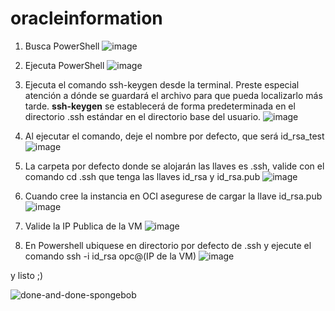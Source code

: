 # oracleinformation

1. Busca PowerShell 
![image](https://user-images.githubusercontent.com/57542602/132620328-365595ec-8fa9-4738-8ac5-7f8b6c5bac11.png)

2. Ejecuta PowerShell
![image](https://user-images.githubusercontent.com/57542602/132620420-9b53c80d-fa88-4f65-b301-7b4fc857b5f3.png)

3. Ejecuta el comando ssh-keygen desde la terminal. Preste especial atención a dónde se guardará el archivo para que pueda localizarlo más tarde. 
**ssh-keygen** se establecerá de forma predeterminada en el directorio .ssh estándar en el directorio base del usuario. 
![image](https://user-images.githubusercontent.com/57542602/132620588-3baea9b6-8358-445b-9439-7d769edea0a4.png)

4. Al ejecutar el comando, deje el nombre por defecto, que será id_rsa_test 
![image](https://user-images.githubusercontent.com/57542602/132620816-7cf98d92-ff79-41d0-97f5-50e8c419db16.png)

5. La carpeta por defecto donde se alojarán las llaves es .ssh, valide con el comando cd .ssh que tenga las llaves id_rsa y id_rsa.pub
 ![image](https://user-images.githubusercontent.com/57542602/132620915-8651907b-729e-4a21-9daf-b7cda4c1ee15.png)
 
6. Cuando cree la instancia en OCI asegurese de cargar la llave id_rsa.pub
![image](https://user-images.githubusercontent.com/57542602/132621200-692b6060-6cd7-45c9-8d36-a9b8684af38a.png)

7. Valide la IP Publica de la VM 
![image](https://user-images.githubusercontent.com/57542602/132621406-74330836-2b6d-44a4-9e18-9da082707161.png)

8. En Powershell ubiquese en directorio por defecto de .ssh y ejecute el comando ssh -i id_rsa opc@(IP de la VM)
![image](https://user-images.githubusercontent.com/57542602/132621513-0b6bfa8f-688f-4b9b-83e2-f0ee093b7a71.png)

y listo ;) 

![done-and-done-spongebob](https://user-images.githubusercontent.com/57542602/132621726-59351e0f-3930-4ba8-b170-d031da3b1c8f.gif)




